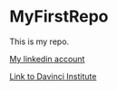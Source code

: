 # MyFirstRepo

This is my repo.

[My linkedin account](http://www.linkedin.com/in/dailydayna)

[Link to Davinci Institute](http://www.davincicoders.com/)